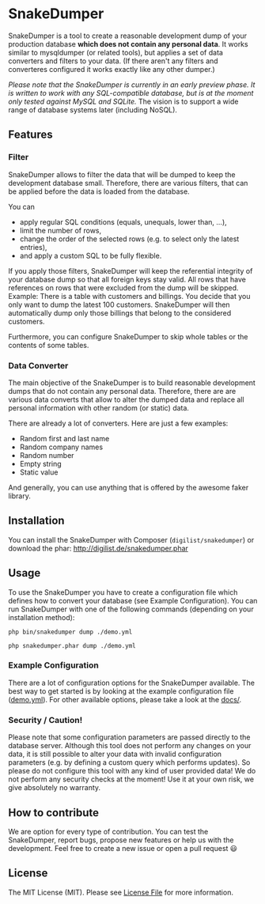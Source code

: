 # SnakeDumper
SnakeDumper is a tool to create a reasonable development dump of your production database **which does not contain any personal data**. It works similar to mysqldumper (or related tools), but applies a set of data converters and filters to your data. (If there aren't any filters and converteres configured it works exactly like any other dumper.)

_Please note that the SnakeDumper is currently in an early preview phase. It is written to work with any SQL-compatible database, but is at the moment only tested against MySQL and SQLite._ The vision is to support a wide range of database systems later (including NoSQL).

## Features

### Filter
SnakeDumper allows to filter the data that will be dumped to keep the development database small. Therefore, there are various filters, that can be applied before the data is loaded from the database.

You can
- apply regular SQL conditions (equals, unequals, lower than, ...),
- limit the number of rows,
- change the order of the selected rows (e.g. to select only the latest entries),
- and apply a custom SQL to be fully flexible.

If you apply those filters, SnakeDumper will keep the referential integrity of your database dump so that all foreign keys stay valid. All rows  that have references on rows that were excluded from the dump will be skipped. Example: There is a table with customers and billings. You decide that you only want to dump the latest 100 customers. SnakeDumper will then automatically dump only those billings that belong to the considered customers.

Furthermore, you can configure SnakeDumper to skip whole tables or the contents of some tables.

### Data Converter

The main objective of the SnakeDumper is to build reasonable development dumps that do not contain any personal data. Therefore, there are are various data converts that allow to alter the dumped data and replace all personal information with other random (or static) data.

There are already a lot of converters. Here are just a few examples:
- Random first and last name
- Random company names
- Random number
- Empty string
- Static value

And generally, you can use anything that is offered by the awesome faker library.

## Installation
You can install the SnakeDumper with Composer (`digilist/snakedumper`) or download the phar: http://digilist.de/snakedumper.phar

## Usage
To use the SnakeDumper you have to create a configuration file which defines how to convert your database (see Example Configuration). You can run SnakeDumper with one of the following commands (depending on your installation method):

```
php bin/snakedumper dump ./demo.yml
```
```
php snakedumper.phar dump ./demo.yml
```


### Example Configuration
There are a lot of configuration options for the SnakeDumper available. The best way to get started is by looking at the example configuration file ([demo.yml](demo.yml)). For other available options, please take a look at the [docs/](docs).

### Security / Caution!
Please note that some configuration parameters are passed directly to the database server. Although this tool does not perform any changes on your data, it is still possible to alter your data with invalid configuration parameters (e.g. by defining a custom query which performs updates). So please do not configure this tool with any kind of user provided data! We do not perform any security checks at the moment! Use it at your own risk, we give absolutely no warranty.

## How to contribute
We are option for every type of contribution. You can test the SnakeDumper, report bugs, propose new features or help us with the development. Feel free to create a new issue or open a pull request :smiley:

## License
The MIT License (MIT). Please see [License File](LICENSE) for more information.
